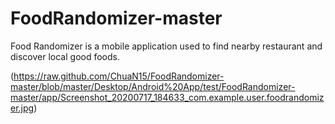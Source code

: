 # FoodRandomizer-master
Food Randomizer is a mobile application used to find nearby restaurant and discover local good foods.

(https://raw.github.com/ChuaN15/FoodRandomizer-master/blob/master/Desktop/Android%20App/test/FoodRandomizer-master/app/Screenshot_20200717_184633_com.example.user.foodrandomizer.jpg)



